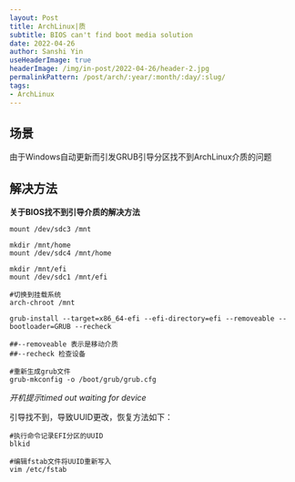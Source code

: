 ```yaml
---
layout: Post
title: ArchLinux|质
subtitle: BIOS can't find boot media solution
date: 2022-04-26
author: Sanshi Yin
useHeaderImage: true
headerImage: /img/in-post/2022-04-26/header-2.jpg
permalinkPattern: /post/arch/:year/:month/:day/:slug/
tags:
- ArchLinux
---
```

## 场景

由于Windows自动更新而引发GRUB引导分区找不到ArchLinux介质的问题

## 解决方法

**关于BIOS找不到引导介质的解决方法**

```shell
mount /dev/sdc3 /mnt

mkdir /mnt/home
mount /dev/sdc4 /mnt/home

mkdir /mnt/efi
mount /dev/sdc1 /mnt/efi

#切换到挂载系统
arch-chroot /mnt

grub-install --target=x86_64-efi --efi-directory=efi --removeable --bootloader=GRUB --recheck

##--removeable 表示是移动介质
##--recheck 检查设备

#重新生成grub文件
grub-mkconfig -o /boot/grub/grub.cfg
```

*开机提示timed out waiting for device*


引导找不到，导致UUID更改，恢复方法如下：
```shell
#执行命令记录EFI分区的UUID
blkid

#编辑fstab文件将UUID重新写入
vim /etc/fstab
```